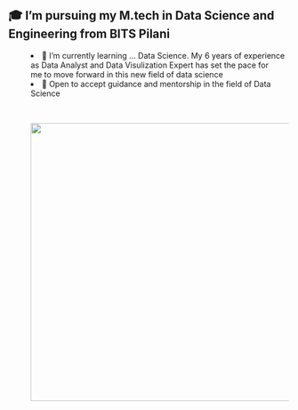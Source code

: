 <h2>🎓 I’m pursuing my M.tech in Data Science and Engineering from BITS Pilani</h2>
<dd><li>🌱 I’m currently learning ... Data Science. My 6 years of experience as Data Analyst and Data Visulization Expert has set the pace for &nbsp;&nbsp;&nbsp;&nbsp;&nbsp; me to move forward in this new field of data science</li>
<li>🌻 Open to accept guidance and mentorship in the field of Data Science</li>

&nbsp;&nbsp;
&nbsp;&nbsp;
 
<img src="https://github.com/mykdiw/gifs/blob/main/New%20Project.gif" width="500" class="center"/>
